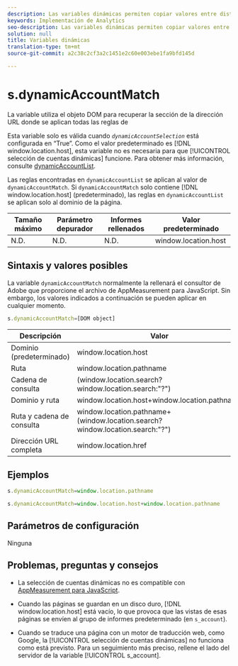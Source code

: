 ```yaml
---
description: Las variables dinámicas permiten copiar valores entre distintas variables sin necesidad de escribir varias veces los valores completos en las solicitudes de imagen del sitio.
keywords: Implementación de Analytics
seo-description: Las variables dinámicas permiten copiar valores entre distintas variables sin necesidad de escribir varias veces los valores completos en las solicitudes de imagen del sitio.
solution: null
title: Variables dinámicas
translation-type: tm+mt
source-git-commit: a2c38c2cf3a2c1451e2c60e003ebe1fa9bfd145d

---
```



# s.dynamicAccountMatch

La variable utiliza el objeto DOM para recuperar la sección de la dirección URL donde se aplican todas las reglas de

Esta variable solo es válida cuando *`dynamicAccountSelection`* está configurada en “True”. Como el valor predeterminado es [!DNL window.location.host], esta variable no es necesaria para que [!UICONTROL selección de cuentas dinámicas] funcione. Para obtener más información, consulte [dynamicAccountList](https://docs.adobe.com/content/help/en/analytics/implementation/javascript-implementation/appmeasurement-js/appmeasure-mjs.html).

Las reglas encontradas en `dynamicAccountList` se aplican al valor de `dynamicAccountMatch`. Si `dynamicAccountMatch` solo contiene [!DNL window.location.host] (predeterminado), las reglas en `dynamicAccountList` se aplican solo al dominio de la página.

| Tamaño máximo | Parámetro depurador | Informes rellenados | Valor predeterminado |
|---|---|---|---|
| N.D. | N.D. | N.D. | window.location.host |

## Sintaxis y valores posibles

La variable `dynamicAccountMatch` normalmente la rellenará el consultor de Adobe que proporcione el archivo de AppMeasurement para JavaScript. Sin embargo, los valores indicados a continuación se pueden aplicar en cualquier momento.

```js
s.dynamicAccountMatch=[DOM object]
```

| Descripción | Valor |
|---|---|
| Dominio (predeterminado) | window.location.host |
| Ruta | window.location.pathname |
| Cadena de consulta | (window.location.search?window.location.search:"?") |
| Dominio y ruta | window.location.host+window.location.pathname |
| Ruta y cadena de consulta | window.location.pathname+(window.location.search?window.location.search:"?") |
| Dirección URL completa | window.location.href |

## Ejemplos

```js
s.dynamicAccountMatch=window.location.pathname
```

```js
s.dynamicAccountMatch=window.location.host+window.location.pathname
```

## Parámetros de configuración

Ninguna

## Problemas, preguntas y consejos

* La selección de cuentas dinámicas no es compatible con [AppMeasurement para JavaScript](https://docs.adobe.com/content/help/en/analytics/implementation/javascript-implementation/appmeasurement-js/appmeasure-mjs.html).

* Cuando las páginas se guardan en un disco duro, [!DNL window.location.host] está vacío, lo que provoca que las vistas de esas páginas se envíen al grupo de informes predeterminado (en `s_account`).

* Cuando se traduce una página con un motor de traducción web, como Google, la [!UICONTROL selección de cuentas dinámicas] no funciona como está previsto. Para un seguimiento más preciso, rellene el lado del servidor de la variable [!UICONTROL s_account].
